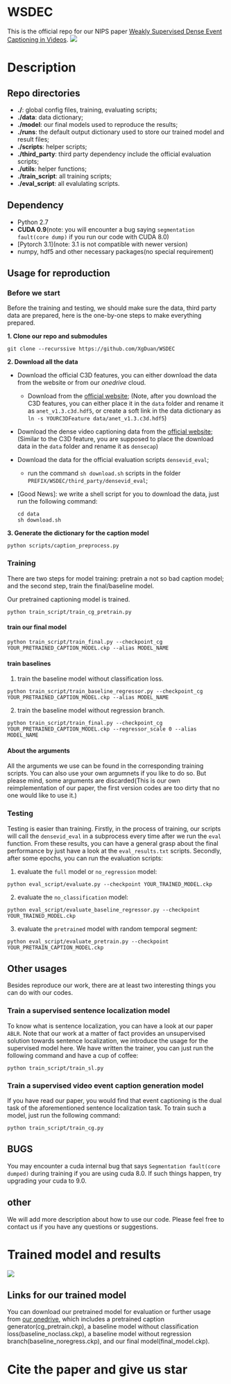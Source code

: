 # WSDEC
This is the official repo for our NIPS paper [Weakly Supervised Dense Event Captioning in Videos](https://nips.cc/Conferences/2018/Schedule?showEvent=113110000000).
![](github_img/train.png)
# Description

## Repo directories
+ **./**: global config files, training, evaluating scripts;
+ **./data**: data dictionary;
+ **./model**: our final models used to reproduce the results;
+ **./runs**: the default output dictionary used to store our trained model and result files;
+ **./scripts**: helper scripts;
+ **./third_party**: third party dependency include the official evaluation scripts;
+ **./utils**: helper functions;
+ **./train_script**: all training scripts;
+ **./eval_script**: all evalulating scripts.

## Dependency
+ Python 2.7
+ **CUDA 0.9**(note: you will encounter a bug saying `segmentation fault(core dump)` if you run our code with CUDA 8.0)
+ [Pytorch 3.1](note: 3.1 is not compatible with newer version)
+ numpy, hdf5 and other necessary packages(no special requirement)

## Usage for reproduction

### Before we start
Before the training and testing, we should make sure the data, third party data are prepared, here is the one-by-one steps to make everything prepared.

**1. Clone our repo and submodules**
```
git clone --recurssive https://github.com/XgDuan/WSDEC
```

**2. Download all the data**
+ Download the official C3D features, you can either download the data from the website or from our *onedrive* cloud.
  + Download from the [official website](https://cs.stanford.edu/people/ranjaykrishna/densevid/);
    (Note, after you download the C3D features, you can either place it in the `data` folder and rename it as `anet_v1.3.c3d.hdf5`, or create a soft link in the data dictionary as `ln -s YOURC3DFeature data/anet_v1.3.c3d.hdf5`)
+ Download the dense video captioning data from the [official website](https://cs.stanford.edu/people/ranjaykrishna/densevid/);
  (Similar to the C3D feature, you are supposed to place the download data in the `data` folder and rename it as `densecap`)
+ Download the data for the official evaluation scripts `densevid_eval`;
  + run the command `sh download.sh` scripts in the folder `PREFIX/WSDEC/third_party/densevid_eval`;

+ [Good News]: we write a shell script for you to download the data, just run the following command:
    ```
    cd data
    sh download.sh
    ```

**3. Generate the dictionary for the caption model**
```
python scripts/caption_preprocess.py
```
### Training

There are two steps for model training: pretrain a not so bad caption model; and the second step, train the final/baseline model.

Our pretrained captioning model is trained.
```
python train_script/train_cg_pretrain.py
```
#### train our final model
```
python train_script/train_final.py --checkpoint_cg YOUR_PRETRAINED_CAPTION_MODEL.ckp --alias MODEL_NAME
```
#### train baselines
1. train the baseline model without classification loss.
```
python train_script/train_baseline_regressor.py --checkpoint_cg YOUR_PRETRAINED_CAPTION_MODEL.ckp --alias MODEL_NAME
```
2. train the baseline model without regression branch.
```
python train_script/train_final.py --checkpoint_cg YOUR_PRETRAINED_CAPTION_MODEL.ckp --regressor_scale 0 --alias MODEL_NAME
```


#### About the arguments
All the arguments we use can be found in the corresponding training scripts. You can also use your own argumnets if you like to do so. But please mind, some arguments are discarded(This is our own reimplementation of our paper, the first version codes are too dirty that no one would like to use it.)

### Testing
Testing is easier than training. Firstly, in the process of training, our scripts will call the `densevid_eval` in a subprocess every time after we run the `eval` function. From these results, you can have a general grasp about the final performance by just have a look at the `eval_results.txt` scripts. Secondly, after some epochs, you can run the evaluation scripts:
1. evaluate the `full` model or `no_regression` model:
```
python eval_script/evaluate.py --checkpoint YOUR_TRAINED_MODEL.ckp
```

2. evaluate the `no_classification` model:
```
python eval_script/evaluate_baseline_regressor.py --checkpoint YOUR_TRAINED_MODEL.ckp
```

3. evaluate the `pretrained` model with random temporal segment:
```
python eval_script/evaluate_pretrain.py --checkpoint YOUR_PRETRAIN_CAPTION_MODEL.ckp
```

## Other usages
Besides reproduce our work, there are at least two interesting things you can do with our codes.


### Train a supervised sentence localization model
To know what is sentence localization, you can have a look at our paper `ABLR`.
Note that our work at a matter of fact provides an unsupervised solution towards sentence localization, we introduce the usage for the supervised model here. We have written the trainer, you can just run the following command and have a cup of coffee:
```
python train_script/train_sl.py
```

### Train a supervised video event caption generation model
If you have read our paper, you would find that event captioning is the dual task of the aforementioned sentence localization task. To train such a model, just run the following command:
```
python train_script/train_cg.py
```

## BUGS
You may encounter a cuda internal bug that says `Segmentation fault(core dumped)` during training if you are using cuda 8.0. If such things happen, try upgrading your cuda to 9.0.

## other
We will add more description about how to use our code. Please feel free to contact us if you have any questions or suggestions.

# Trained model and results
![](github_img/demo.png)
## Links for our trained model
You can download our pretrained model for evaluation or further usage from [our onedrive](https://1drv.ms/u/s!AjxjQIlQsEz1oxugOfa1ZOPktLTX), which includes a pretrained caption generator(cg_pretrain.ckp), a baseline model without classification loss(baseline_noclass.ckp), a baseline model without regression branch(baseline_noregress.ckp), and our final model(final_model.ckp).


# Cite the paper and give us star

